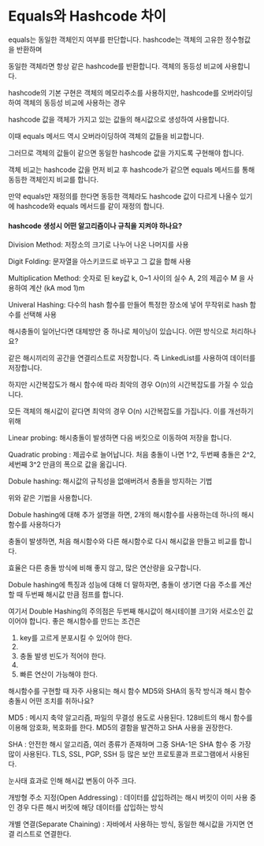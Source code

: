 # Equals와 Hashcode 차이

equals는 동일한 객체인지 여부를 판단합니다. hashcode는 객체의 고유한 정수형값을 반환하며

동일한 객체라면 항상 같은 hashcode를 반환합니다. 객체의 동등성 비교에 사용합니다.

hashcode의 기본 구현은 객체의 메모리주소를 사용하지만, hashcode를 오버라이딩하여 객체의 동등성 비교에 사용하는 경우

hashcode 값을 객체가 가지고 있는 값들의 해시값으로 생성하여 사용합니다.

이때 equals 메서드 역시 오버라이딩하여 객체의 값들을 비교합니다.

그러므로 객체의 값들이 같으면 동일한 hashcode 값을 가지도록 구현해야 합니다.

객체 비교는 hashcode 값을 먼저 비교 후 hashcode가 같으면 equals 메서드를 통해 동등한 객체인지 비교를 합니다.

만약 equals만 재정의를 한다면 동등한 객체라도 hashcode 값이 다르게 나올수 있기에 hashcode와 equals 메서드를 같이 재정의 합니다.

#### hashcode 생성시 어떤 알고리즘이나 규칙을 지켜야 하나요?
Division Method: 저장소의 크기로 나누어 나온 나머지를 사용 

Digit Folding: 문자열을 아스키코드로 바꾸고 그 값을 합해 사용

Multiplication Method: 숫자로 된 key값 k, 0~1 사이의 실수 A, 2의 제곱수 M 을 사용하여 계산 (kA mod 1)m

Univeral Hashing: 다수의 hash 함수를 만들어 특정한 장소에 넣어 무작위로 hash 함수를 선택해 사용

해시충돌이 일어난다면 대체방안 중 하나로 체이닝이 있습니다. 어떤 방식으로 처리하나요?

같은 해시끼리의 공간을 연결리스트로 저장합니다. 즉 LinkedList를 사용하여 데이터를 저장합니다.

하지만 시간복잡도가 해시 함수에 따라 최악의 경우 O(n)의 시간복잡도를 가질 수 있습니다.

모든 객체의 해시값이 같다면 최악의 경우 O(n) 시간복잡도를 가집니다. 이를 개선하기 위해

Linear probing: 해시충돌이 발생하면 다음 버킷으로 이동하여 저장을 합니다.

Quadratic probing : 제곱수로 늘어납니다. 처음 충돌이 나면 1^2, 두번째 충돌은 2^2, 세번째 3^2 만큼의 폭으로 값을 옮깁니다.

Dobule hashing: 해시값의 규칙성을 없애버려서 충돌을 방지하는 기법

위와 같은 기법을 사용합니다.

Dobule hashing에 대해 추가 설명을 하면, 2개의 해시함수를 사용하는데 하나의 해시함수를 사용하다가

충돌이 발생하면, 처음 해시함수와 다른 해시함수로 다시 해시값을 만들고 비교를 합니다.

효율은 다른 충돌 방식에 비해 좋지 않고, 많은 연산량을 요구합니다.

Dobule hashing에 특징과 성능에 대해 더 말하자면, 충돌이 생기면 다음 주소를 계산할 때 두번째 해시값 만큼 점프를 합니다. 

여기서 Double Hashing의 주의점은 두번째 해시값이 해시테이블 크기와 서로소인 값이어야 합니다. 좋은 해시함수를 만드는 조건은

1. key를 고르게 분포시킬 수 있어야 한다.
2. 
3. 충돌 발생 빈도가 적어야 한다.
4. 
5. 빠른 연산이 가능해야 한다.

해시함수를 구현할 때 자주 사용되는 해시 함수 MD5와 SHA의 동작 방식과 해시 함수 충돌시 어떤 조치를 취하나요?

MD5 : 메시지 축약 알고리즘, 파일의 무결성 용도로 사용된다. 128비트의 해시 함수를 이용해 암호화, 복호화를 한다. MD5의 결함을 발견하고 SHA 사용을 권장한다.

SHA : 안전한 해시 알고리즘, 여러 종류가 존재하며 그중 SHA-1은 SHA 함수 중 가장 많이 사용된다. TLS, SSL, PGP, SSH 등 많은 보안 프로토콜과 프로그램에서 사용된다. 

눈사태 효과로 인해 해시값 변동이 아주 크다. 

개방형 주소 지정(Open Addressing) : 데이터를 삽입하려는 해시 버킷이 이미 사용 중인 경우 다른 해시 버킷에 해당 데이터를 삽입하는 방식

개별 연결(Separate Chaining) : 자바에서 사용하는 방식, 동일한 해시값을 가지면 연결 리스트로 연결한다.

